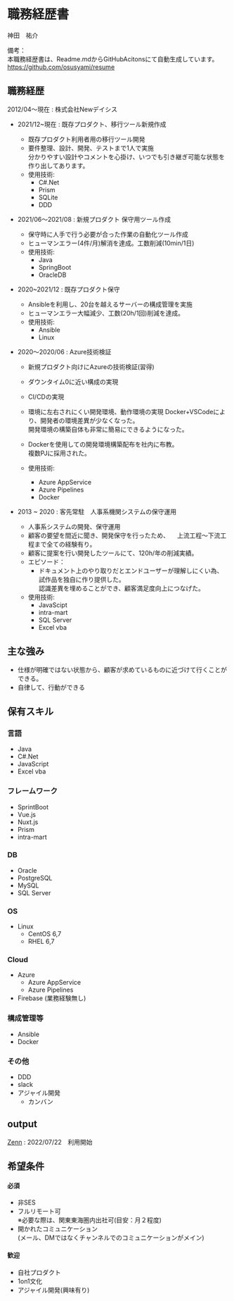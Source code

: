 # 職務経歴書
神田　祐介

備考：<br>
本職務経歴書は、Readme.mdからGitHubAcitonsにて自動生成しています。<br />
https://github.com/osusyami/resume

## 職務経歴
  2012/04〜現在 : 株式会社Newデイシス

  * 2021/12~現在 : 既存プロダクト、移行ツール新規作成
    * 既存プロダクト利用者用の移行ツール開発
    * 要件整理、設計、開発、テストまで1人で実施<br>
      分かりやすい設計やコメントを心掛け、いつでも引き継ぎ可能な状態を作り出してあります。
    * 使用技術: 
      * C#.Net
      * Prism
      * SQLite
      * DDD

  * 2021/06〜2021/08 : 新規プロダクト 保守用ツール作成
    * 保守時に人手で行う必要が合った作業の自動化ツール作成
    * ヒューマンエラー(4件/月)解消を達成。工数削減(10min/1日)
    * 使用技術: 
      * Java
      * SpringBoot
      * OracleDB

  * 2020~2021/12 : 既存プロダクト保守
    * Ansibleを利用し、20台を越えるサーバーの構成管理を実施
    * ヒューマンエラー大幅減少、工数(20h/1回)削減を達成。
    * 使用技術:
      * Ansible
      * Linux

  * 2020〜2020/06 : Azure技術検証
    * 新規プロダクト向けにAzureの技術検証(習得)
    * ダウンタイム0に近い構成の実現
    * CI/CDの実現
    * 環境に左右されにくい開発環境、動作環境の実現
      Docker+VSCodeにより、開発者の環境差異が少なくなった。<br>開発環境の構築自体も非常に簡易にできるようになった。
    * Dockerを使用しての開発環境構築配布を社内に布教。<br>
      複数PJに採用された。

    * 使用技術:
      * Azure AppService
      * Azure Pipelines
      * Docker

  * 2013 ~ 2020 : 客先常駐　人事系機関システムの保守運用
    * 人事系システムの開発、保守運用
    * 顧客の要望を間近に聞き、開発保守を行ったため、
    　上流工程〜下流工程まで全ての経験有り。
    * 顧客に提案を行い開発したツールにて、120h/年の削減実績。
    * エピソード：
      * ドキュメント上のやり取りだとエンドユーザーが理解しにくい為、試作品を独自に作り提供した。<br />
        認識差異を埋めることができ、顧客満足度向上につなげた。
    * 使用技術:
      * JavaScipt
      * intra-mart
      * SQL Server
      * Excel vba

## 主な強み
  * 仕様が明確ではない状態から、顧客が求めているものに近づけて行くことができる。
  * 自律して、行動ができる


## 保有スキル

### 言語
  * Java
  * C#.Net
  * JavaScript
  * Excel vba

### フレームワーク
  * SprintBoot
  * Vue.js
  * Nuxt.js
  * Prism
  * intra-mart

### DB
  * Oracle
  * PostgreSQL
  * MySQL
  * SQL Server

### OS
  * Linux
    * CentOS 6,7
    * RHEL 6,7

### Cloud
  * Azure
    * Azure AppService
    * Azure Pipelines
  * Firebase (業務経験無し)

### 構成管理等
  * Ansible
  * Docker

### その他
  * DDD
  * slack
  * アジャイル開発
    * カンバン

## output
[Zenn](”https://zenn.dev/osusyami”) : 2022/07/22　利用開始

## 希望条件

#### 必須
  * 非SES
  * フルリモート可<br>
    ※必要な際は、関東東海圏内出社可(目安：月２程度)
  * 開かれたコミュニケーション<br>
    (メール、DMではなくチャンネルでのコミュニケーションがメイン)
  
#### 歓迎
  * 自社プロダクト
  * 1on1文化
  * アジャイル開発(興味有り)


